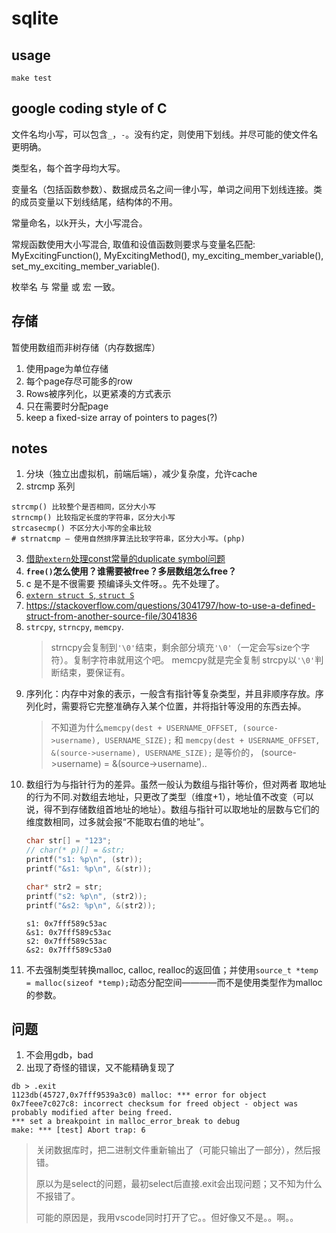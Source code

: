 # sqlite

## usage

```
make test
```

## google coding style of C

文件名均小写，可以包含`_`，`-`。没有约定，则使用下划线。并尽可能的使文件名更明确。

类型名，每个首字母均大写。

变量名（包括函数参数）、数据成员名之间一律小写，单词之间用下划线连接。类的成员变量以下划线结尾，结构体的不用。

常量命名，以k开头，大小写混合。

常规函数使用大小写混合, 取值和设值函数则要求与变量名匹配: MyExcitingFunction(), MyExcitingMethod(), my_exciting_member_variable(), set_my_exciting_member_variable(). 

枚举名 与 常量 或 宏 一致。

## 存储

暂使用数组而非树存储（内存数据库）

1. 使用page为单位存储
2. 每个page存尽可能多的row
3. Rows被序列化，以更紧凑的方式表示
4. 只在需要时分配page
5. keep a fixed-size array of pointers to pages(?)

## notes

1. 分块（独立出虚拟机，前端后端），减少复杂度，允许cache
2. strcmp 系列
```
strcmp() 比较整个是否相同，区分大小写
strncmp() 比较指定长度的字符串，区分大小写
strcasecmp() 不区分大小写的全串比较
# strnatcmp — 使用自然排序算法比较字符串，区分大小写。(php)
```
3. [借助`extern`处理const常量的duplicate symbol问题](https://blog.csdn.net/Angel69Devil/article/details/76557066)
4. **`free()`怎么使用？谁需要被free？多层数组怎么free？**
5. c 是不是不很需要 预编译头文件呀。。先不处理了。
6. [`extern struct S`, `struct S`](https://stackoverflow.com/questions/50557424/extern-struct-forward-declaration)
7. https://stackoverflow.com/questions/3041797/how-to-use-a-defined-struct-from-another-source-file/3041836
8. `strcpy`, `strncpy`, `memcpy`.
   > strncpy会复制到`'\0'`结束，剩余部分填充`'\0'`（一定会写size个字符）。复制字符串就用这个吧。
   > memcpy就是完全复制
   > strcpy以`'\0'`判断结束，要保证有。
9. 序列化：内存中对象的表示，一般含有指针等复杂类型，并且非顺序存放。序列化时，需要将它完整准确存入某个位置，并将指针等没用的东西去掉。
   > 不知道为什么`memcpy(dest + USERNAME_OFFSET, (source->username), USERNAME_SIZE);`  和 `memcpy(dest + USERNAME_OFFSET, &(source->username), USERNAME_SIZE);` 是等价的， (source->username) = &(source->username)..
10. 数组行为与指针行为的差异。虽然一般认为数组与指针等价，但对两者 取地址 的行为不同.对数组去地址，只更改了类型（维度+1），地址值不改变（可以说，得不到存储数组首地址的地址）。数组与指针可以取地址的层数与它们的维度数相同，过多就会报“不能取右值的地址”。
    ```c
    char str[] = "123";
    // char(* p)[] = &str;
    printf("s1: %p\n", (str));
    printf("&s1: %p\n", &(str));

    char* str2 = str;
    printf("s2: %p\n", (str2));
    printf("&s2: %p\n", &(str2));
    ```
    ```
    s1: 0x7fff589c53ac
    &s1: 0x7fff589c53ac
    s2: 0x7fff589c53ac
    &s2: 0x7fff589c53a0
    ```
11. 不去强制类型转换malloc, calloc, realloc的返回值；并使用`source_t *temp = malloc(sizeof *temp);`动态分配空间————而不是使用类型作为malloc的参数。

## 问题

1. 不会用gdb，bad
2. 出现了奇怪的错误，又不能精确复现了

```
db > .exit
1123db(45727,0x7fff9539a3c0) malloc: *** error for object 0x7feee7c027c8: incorrect checksum for freed object - object was probably modified after being freed.
*** set a breakpoint in malloc_error_break to debug
make: *** [test] Abort trap: 6
```

> 关闭数据库时，把二进制文件重新输出了（可能只输出了一部分），然后报错。
> 
> 原以为是select的问题，最初select后直接.exit会出现问题；又不知为什么不报错了。
> 
> 可能的原因是，我用vscode同时打开了它。。但好像又不是。。啊。。